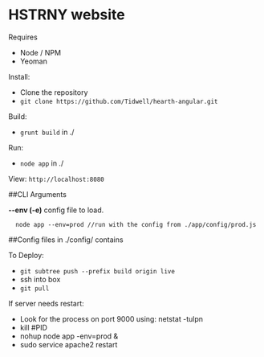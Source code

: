 HSTRNY website
==============

Requires
  * Node / NPM
  * Yeoman

Install:
  * Clone the repository
  * ```git clone https://github.com/Tidwell/hearth-angular.git```

Build:
  * ```grunt build``` in ./

Run:
  * ```node app``` in ./

View:
	```http://localhost:8080```

##CLI Arguments

**--env (-e)**
  config file to load.
  ```
    node app --env=prod //run with the config from ./app/config/prod.js
  ```

##Config files in ./config/ contains

To Deploy:
  * ```git subtree push --prefix build origin live```
  * ssh into box
  * ```git pull```

If server needs restart:
  * Look for the process on port 9000 using: netstat -tulpn
  * kill #PID
  * nohup node app -env=prod &
  * sudo service apache2 restart